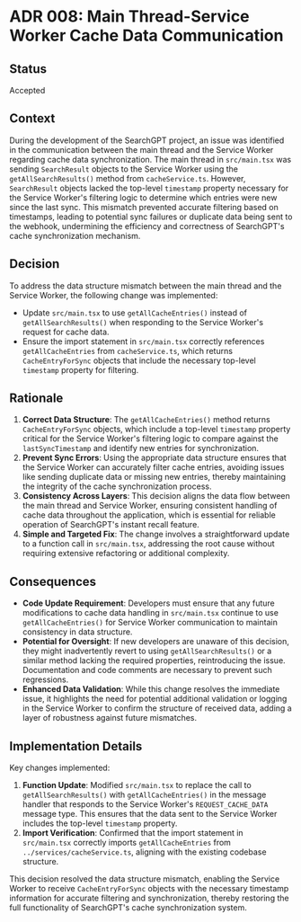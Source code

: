 # ADR 008: Main Thread-Service Worker Cache Data Communication

## Status
Accepted

## Context
During the development of the SearchGPT project, an issue was identified in the communication between the main thread and the Service Worker regarding cache data synchronization. The main thread in `src/main.tsx` was sending `SearchResult` objects to the Service Worker using the `getAllSearchResults()` method from `cacheService.ts`. However, `SearchResult` objects lacked the top-level `timestamp` property necessary for the Service Worker's filtering logic to determine which entries were new since the last sync. This mismatch prevented accurate filtering based on timestamps, leading to potential sync failures or duplicate data being sent to the webhook, undermining the efficiency and correctness of SearchGPT's cache synchronization mechanism.

## Decision
To address the data structure mismatch between the main thread and the Service Worker, the following change was implemented:
- Update `src/main.tsx` to use `getAllCacheEntries()` instead of `getAllSearchResults()` when responding to the Service Worker's request for cache data.
- Ensure the import statement in `src/main.tsx` correctly references `getAllCacheEntries` from `cacheService.ts`, which returns `CacheEntryForSync` objects that include the necessary top-level `timestamp` property for filtering.

## Rationale
1. **Correct Data Structure**: The `getAllCacheEntries()` method returns `CacheEntryForSync` objects, which include a top-level `timestamp` property critical for the Service Worker's filtering logic to compare against the `lastSyncTimestamp` and identify new entries for synchronization.
2. **Prevent Sync Errors**: Using the appropriate data structure ensures that the Service Worker can accurately filter cache entries, avoiding issues like sending duplicate data or missing new entries, thereby maintaining the integrity of the cache synchronization process.
3. **Consistency Across Layers**: This decision aligns the data flow between the main thread and Service Worker, ensuring consistent handling of cache data throughout the application, which is essential for reliable operation of SearchGPT's instant recall feature.
4. **Simple and Targeted Fix**: The change involves a straightforward update to a function call in `src/main.tsx`, addressing the root cause without requiring extensive refactoring or additional complexity.

## Consequences
- **Code Update Requirement**: Developers must ensure that any future modifications to cache data handling in `src/main.tsx` continue to use `getAllCacheEntries()` for Service Worker communication to maintain consistency in data structure.
- **Potential for Oversight**: If new developers are unaware of this decision, they might inadvertently revert to using `getAllSearchResults()` or a similar method lacking the required properties, reintroducing the issue. Documentation and code comments are necessary to prevent such regressions.
- **Enhanced Data Validation**: While this change resolves the immediate issue, it highlights the need for potential additional validation or logging in the Service Worker to confirm the structure of received data, adding a layer of robustness against future mismatches.

## Implementation Details
Key changes implemented:
1. **Function Update**: Modified `src/main.tsx` to replace the call to `getAllSearchResults()` with `getAllCacheEntries()` in the message handler that responds to the Service Worker's `REQUEST_CACHE_DATA` message type. This ensures that the data sent to the Service Worker includes the top-level `timestamp` property.
2. **Import Verification**: Confirmed that the import statement in `src/main.tsx` correctly imports `getAllCacheEntries` from `../services/cacheService.ts`, aligning with the existing codebase structure.

This decision resolved the data structure mismatch, enabling the Service Worker to receive `CacheEntryForSync` objects with the necessary timestamp information for accurate filtering and synchronization, thereby restoring the full functionality of SearchGPT's cache synchronization system.
